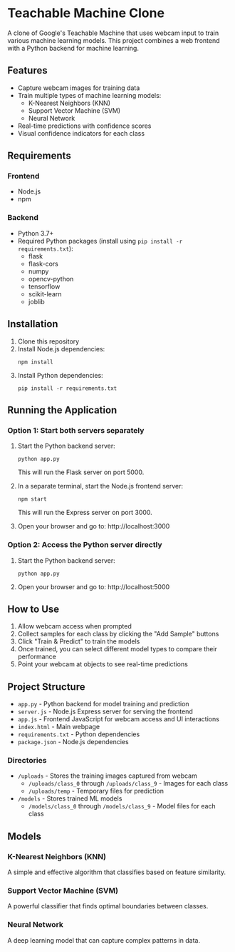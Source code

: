 # Teachable Machine Clone

A clone of Google's Teachable Machine that uses webcam input to train various machine learning models. This project combines a web frontend with a Python backend for machine learning.

## Features

- Capture webcam images for training data
- Train multiple types of machine learning models:
  - K-Nearest Neighbors (KNN)
  - Support Vector Machine (SVM)
  - Neural Network
- Real-time predictions with confidence scores
- Visual confidence indicators for each class

## Requirements

### Frontend

- Node.js
- npm

### Backend

- Python 3.7+
- Required Python packages (install using `pip install -r requirements.txt`):
  - flask
  - flask-cors
  - numpy
  - opencv-python
  - tensorflow
  - scikit-learn
  - joblib

## Installation

1. Clone this repository
2. Install Node.js dependencies:
   ```
   npm install
   ```
3. Install Python dependencies:
   ```
   pip install -r requirements.txt
   ```

## Running the Application

### Option 1: Start both servers separately

1. Start the Python backend server:

   ```
   python app.py
   ```

   This will run the Flask server on port 5000.

2. In a separate terminal, start the Node.js frontend server:

   ```
   npm start
   ```

   This will run the Express server on port 3000.

3. Open your browser and go to: http://localhost:3000

### Option 2: Access the Python server directly

1. Start the Python backend server:

   ```
   python app.py
   ```

2. Open your browser and go to: http://localhost:5000

## How to Use

1. Allow webcam access when prompted
2. Collect samples for each class by clicking the "Add Sample" buttons
3. Click "Train & Predict" to train the models
4. Once trained, you can select different model types to compare their performance
5. Point your webcam at objects to see real-time predictions

## Project Structure

- `app.py` - Python backend for model training and prediction
- `server.js` - Node.js Express server for serving the frontend
- `app.js` - Frontend JavaScript for webcam access and UI interactions
- `index.html` - Main webpage
- `requirements.txt` - Python dependencies
- `package.json` - Node.js dependencies

### Directories

- `/uploads` - Stores the training images captured from webcam
  - `/uploads/class_0` through `/uploads/class_9` - Images for each class
  - `/uploads/temp` - Temporary files for prediction
- `/models` - Stores trained ML models
  - `/models/class_0` through `/models/class_9` - Model files for each class

## Models

### K-Nearest Neighbors (KNN)

A simple and effective algorithm that classifies based on feature similarity.

### Support Vector Machine (SVM)

A powerful classifier that finds optimal boundaries between classes.

### Neural Network

A deep learning model that can capture complex patterns in data.

